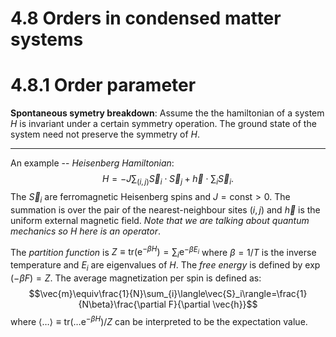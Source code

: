 # 4.8 Orders in condensed matter systems

# 4.8.1 Order parameter
**Spontaneous symetry breakdown**: Assume the the hamiltonian of a system $H$ is invariant under a certain symmetry operation.  The ground state of the system need not preserve the symmetry of $H$.

---
An example -- *Heisenberg Hamiltonian*:
$$H=-J\sum_{(i,j)}\vec{S}_i\cdot\vec{S}_j+\vec{h}\cdot\sum_i \vec{S}_i.$$
The ${\vec{S}_i}$ are ferromagnetic Heisenberg spins and $J=\text{const}>0$. The summation is over the pair of the nearest-neighbour sites $(i,j)$ and $\vec{h}$ is the uniform external magnetic field. *Note that we are talking about quantum mechanics so $H$ here is an operator*.

The *partition function* is $Z\equiv\text{tr}\left(\text{e}^{-\beta H}\right)=\sum_i \text{e}^{-\beta E_i}$ where $\beta=1/T$ is the inverse temperature and $E_i$ are eigenvalues of $H$. The *free energy* is defined by $\exp(-\beta F)=Z$. The average magnetization per spin is defined as:
$$\vec{m}\equiv\frac{1}{N}\sum_{i}\langle\vec{S}_i\rangle=\frac{1}{N\beta}\frac{\partial F}{\partial \vec{h}}$$
where $\langle\dots\rangle\equiv\text{tr}\left(\dots \text{e}^{-\beta H}\right)/Z$ can be interpreted to be the expectation value. 